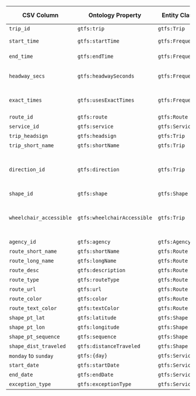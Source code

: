 | CSV Column           | Ontology Property | Entity Class | Rel. Entity Class | Subject Generation    | Join Condition | Datatype | Function Name | Function Output |
| --- | --- | --- | --- | --- | --- | --- | --- | --- |
| `trip_id` | `gtfs:trip` | `gtfs:Trip` | `gtfs:Frequency` | `http://transport.linkeddata.es/trip/{trip_id}` | `trip_id` | string | - | - |
| `start_time` | `gtfs:startTime` | `gtfs:Frequency` | `gtfs:Trip` | `http://transport.linkeddata.es/trip/{trip_id}` | `start_time` | time | `formatTime` | `HH:MM:SS` format |
| `end_time` | `gtfs:endTime` | `gtfs:Frequency` | `gtfs:Trip` | `http://transport.linkeddata.es/trip/{trip_id}` | `end_time` | time | `formatTime` | `HH:MM:SS` format |
| `headway_secs` | `gtfs:headwaySeconds` | `gtfs:Frequency` | `gtfs:Trip` | `http://transport.linkeddata.es/trip/{trip_id}` | `headway_secs` | integer | - | Integer headway in seconds |
| `exact_times` | `gtfs:usesExactTimes` | `gtfs:Frequency` | `gtfs:Trip` | `http://transport.linkeddata.es/trip/{trip_id}` | `exact_times` | boolean | `mapExactTimes` | SKOS URI (Frequency / Schedule) |
| `route_id` | `gtfs:route` | `gtfs:Route` | `gtfs:Trip` | `http://transport.linkeddata.es/route/{route_id}` | `route_id` | string | - | - |
| `service_id` | `gtfs:service` | `gtfs:Service` | `gtfs:Trip` | `http://transport.linkeddata.es/service/{service_id}` | `service_id` | string | - | - |
| `trip_headsign` | `gtfs:headsign` | `gtfs:Trip` | `gtfs:Route` | `http://transport.linkeddata.es/trip/{trip_id}` | `trip_headsign` | string | - | - |
| `trip_short_name` | `gtfs:shortName` | `gtfs:Trip` | `gtfs:Route` | `http://transport.linkeddata.es/trip/{trip_id}` | `trip_short_name` | string | - | - |
| `direction_id` | `gtfs:direction` | `gtfs:Trip` | `gtfs:Route` | `http://transport.linkeddata.es/trip/{trip_id}` | `direction_id` | integer | `mapDirection` | SKOS URI (One Direction / Opposite Direction) |
| `shape_id` | `gtfs:shape` | `gtfs:Shape` | `gtfs:Trip` | `http://transport.linkeddata.es/shape/{shape_id}` | `shape_id` | string | - | - |
| `wheelchair_accessible` | `gtfs:wheelchairAccessible` | `gtfs:Trip` | `gtfs:Stop` | `http://transport.linkeddata.es/trip/{trip_id}` | `wheelchair_accessible` | integer | `mapWheelchairAccessible` | SKOS URI (Accessible / Inaccessible / No Info) |
| `agency_id` | `gtfs:agency` | `gtfs:Agency` | `gtfs:Route` | `http://transport.linkeddata.es/agency/{agency_id}` | `agency_id` | string | - | - |
| `route_short_name` | `gtfs:shortName` | `gtfs:Route` | `gtfs:Trip` | `http://transport.linkeddata.es/route/{route_id}` | `route_short_name` | string | - | - |
| `route_long_name` | `gtfs:longName` | `gtfs:Route` | `gtfs:Trip` | `http://transport.linkeddata.es/route/{route_id}` | `route_long_name` | string | - | - |
| `route_desc` | `gtfs:description` | `gtfs:Route` | `gtfs:Trip` | `http://transport.linkeddata.es/route/{route_id}` | `route_desc` | string | - | - |
| `route_type` | `gtfs:routeType` | `gtfs:Route` | `gtfs:Trip` | `http://transport.linkeddata.es/route/{route_id}` | `route_type` | integer | - | - |
| `route_url` | `gtfs:url` | `gtfs:Route` | `gtfs:Trip` | `http://transport.linkeddata.es/route/{route_id}` | `route_url` | string | - | - |
| `route_color` | `gtfs:color` | `gtfs:Route` | `gtfs:Trip` | `http://transport.linkeddata.es/route/{route_id}` | `route_color` | string | - | - |
| `route_text_color` | `gtfs:textColor` | `gtfs:Route` | `gtfs:Trip` | `http://transport.linkeddata.es/route/{route_id}` | `route_text_color` | string | - | - |
| `shape_pt_lat` | `gtfs:latitude` | `gtfs:Shape` | `gtfs:Trip` | `http://transport.linkeddata.es/shape/{shape_id}` | `shape_pt_lat` | decimal | - | - |
| `shape_pt_lon` | `gtfs:longitude` | `gtfs:Shape` | `gtfs:Trip` | `http://transport.linkeddata.es/shape/{shape_id}` | `shape_pt_lon` | decimal | - | - |
| `shape_pt_sequence` | `gtfs:sequence` | `gtfs:Shape` | `gtfs:Trip` | `http://transport.linkeddata.es/shape/{shape_id}` | `shape_pt_sequence` | integer | - | - |
| `shape_dist_traveled` | `gtfs:distanceTraveled` | `gtfs:Shape` | `gtfs:Trip` | `http://transport.linkeddata.es/shape/{shape_id}` | `shape_dist_traveled` | decimal | - | - |
| `monday` to `sunday` | `gtfs:{day}` | `gtfs:Service` | `gtfs:Trip` | `http://transport.linkeddata.es/service/{service_id}` | day column match | boolean | - | - |
| `start_date` | `gtfs:startDate` | `gtfs:Service` | `gtfs:Trip` | `http://transport.linkeddata.es/service/{service_id}` | `start_date` | date | - | - |
| `end_date` | `gtfs:endDate` | `gtfs:Service` | `gtfs:Trip` | `http://transport.linkeddata.es/service/{service_id}` | `end_date` | date | - | - |
| `exception_type` | `gtfs:exceptionType` | `gtfs:Service` | `gtfs:Trip` | `http://transport.linkeddata.es/service/{service_id}` | `exception_type` | integer | - | - |
